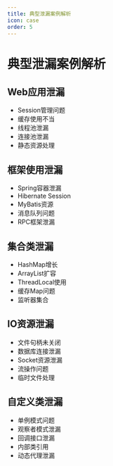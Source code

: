 ```yaml
---
title: 典型泄漏案例解析
icon: case
order: 5
---
```


# 典型泄漏案例解析

## Web应用泄漏
- Session管理问题
- 缓存使用不当
- 线程池泄漏
- 连接池泄漏
- 静态资源处理

## 框架使用泄漏
- Spring容器泄漏
- Hibernate Session
- MyBatis资源
- 消息队列问题
- RPC框架泄漏

## 集合类泄漏
- HashMap增长
- ArrayList扩容
- ThreadLocal使用
- 缓存Map问题
- 监听器集合

## IO资源泄漏
- 文件句柄未关闭
- 数据库连接泄漏
- Socket资源泄漏
- 流操作问题
- 临时文件处理

## 自定义类泄漏
- 单例模式问题
- 观察者模式泄漏
- 回调接口泄漏
- 内部类引用
- 动态代理泄漏
